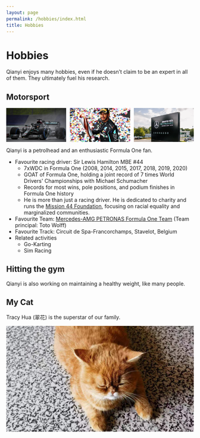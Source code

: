 ```yaml
---
layout: page
permalink: /hobbies/index.html
title: Hobbies
---
```


# Hobbies

Qianyi enjoys many hobbies, even if he doesn’t claim to be an expert in all of them. They ultimately fuel his research.

## Motorsport

<div style="display: flex; justify-content: space-between; align-items: center; gap: 10px;">
  <img src="/images/w11.jpg" style="width: 32%; height: auto;">
  <img src="/images/lh44.png" style="width: 32%; height: auto;">
  <img src="/images/mercedes-amg.png" style="width: 32%; height: auto;">
</div>

Qianyi is a petrolhead and an enthusiastic Formula One fan.

- Favourite racing driver: Sir Lewis Hamilton MBE #44
  - 7xWDC in Formula One (2008, 2014, 2015, 2017, 2018, 2019, 2020)
  - GOAT of Formula One, holding a joint record of 7 times World Drivers' Championships with Michael Schumacher
  - Records for most wins, pole positions, and podium finishes in Formula One history
  <!-- - Winner for McLaren, Mercedes and Ferrari -->
  - He is more than just a racing driver. He is dedicated to charity and runs the [Mission 44 Foundation](https://mission44.org/), focusing on racial equality and marginalized communities.
- Favourite Team: [Mercedes-AMG PETRONAS Formula One Team](https://www.mercedesamgf1.com/) (Team principal: Toto Wolff)
- Favourite Track: Circuit de Spa-Francorchamps, Stavelot, Belgium
- Related activities
  - Go-Karting
  - Sim Racing

<!-- ## Investments

Qianyi is very interested in investment and financial management. He primarily invests in the A-share market, U.S. stock ETFs, gold, and bonds. He focuses on risk control to achieve stable appreciation of his assets.
- If you have any idea for making money, Qianyi would be very happy to talk to you. -->

## Hitting the gym
Qianyi is also working on maintaining a healthy weight, like many people.

<!-- ## Taking photos & vlogs
Qianyi is planning to buy a camera and a dji pocket3. Future works might be seen in douyin, bilibili or YouTube. -->

## My Cat

Tracy Hua (翠花) is the superstar of our family.

<div>
<img src="/images/cuihua.jpg">
</div>
<br>


